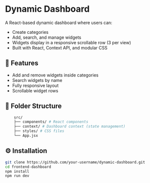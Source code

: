 # Dynamic Dashboard

A React-based dynamic dashboard where users can:

-   Create categories
-   Add, search, and manage widgets
-   Widgets display in a responsive scrollable row (3 per view)
-   Built with React, Context API, and modular CSS

## 🚀 Features

-   Add and remove widgets inside categories
-   Search widgets by name
-   Fully responsive layout
-   Scrollable widget rows

## 📂 Folder Structure

```bash
    src/
    ├── components/ # React components
    ├── context/ # Dashboard context (state management)
    ├── styles/ # CSS files
    └── App.jsx
```

## ⚙️ Installation

```bash
git clone https://github.com/your-username/dynamic-dashboard.git
cd frontend-dashboard
npm install
npm run dev
```
